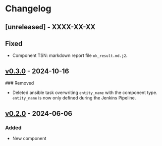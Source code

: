# Changelog

## [unreleased] - XXXX-XX-XX
## Fixed
- Component TSN: markdown report file `ok_result.md.j2`.

## [v0.3.0] - 2024-10-16
### Removed
- Deleted ansible task overwriting `entity_name` with the component type. `entity_name` is now only defined during the Jenkins Pipeline.

## [v0.2.0] - 2024-06-06
### Added
- New component


<!-- Change latest version value at every release -->
[v0.3.0]: https://github.com/6G-SANDBOX/6G-Library/compare/v0.2.1...v0.3.0
[v0.2.0]: https://github.com/6G-SANDBOX/6G-Library/compare/v0.1.0...v0.2.0



<!-- FIELDS PER VERSION -->
<!--
### Added

- New features

### Changed

- Changes in existing functionality

### Deprecated

- Soon-to-be removed features

### Removed

- Removed features

### Fixed

- Bug fixes

### Security

- Vulnerability warnings
-->
